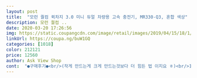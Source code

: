 ```yaml
---
layout: post 
title:  "모런 퀄컴 퀵차지 3.0 미니 듀얼 차량용 고속 충전기, MR330-Q3, 혼합 색상" 
description: 모런 퀄컴 ..
date: 2020-03-20 17:26:56 
img: https://static.coupangcdn.com/image/retail/images/2019/04/15/18/1/3d104ff6-4bd3-40a7-94a6-d0458ad46168.jpg 
linkUrl: https://coupa.ng/buW1GQ 
categories: [1018] 
color: 212121 
price: 12560 
author: Ask View Shop 
cont:  "●구매후기●<br/>(작게 만드는게 크게 만드는것보다 더 힘든 법 이지요 ㅎ)<br/>14,050원 구매완료!<br/>3개 이상 꽂을 수 있는것도 있으니 용도에 맞게 구매하시면<br/>F30 컵홀더 서랍도 잘 닫히네요.<br/><br/>Led도 파랑색으로 들어와서 편하구여.<br/><br/>같습니다.<br/> 무선 충전기 연결하니 충전 잘 되고 좋습니다!<br/>구매해야 사용할 수 있다고 해서 이 제품을 겟! 했습니다.<br/><br/>금속제 바디라 확실히 손에 잡히는 맛이 다릅니다.<br/> 체결도 튼튼하게 되며 USB 플러그도 단단히 잡아줍니다.<br/> 물건 좋아요.<br/> 튀어나오는 높이는 사진 참고해주세요.<br/> 아예 안나오지는 않아요.<br/><br/>기존의 잭이 잘 안맞고 무엇보다도 충전속도가 너무 느려서<br/>되겠습니다.<br/><br/>마감처리나 품질도 좋아보여 오래오래 잘 사용할 수 있을것<br/>만 사천원 정도의 가격인데 처음엔 좀 비싼거 아닌가 하는<br/>받고보니 사이즈가 제 엄지손가락 만 하네요 ㅎ<br/>불나오는 라이터잭에 충전기를 연결하고 싶은데 따로 잭을<br/>불편했습니다.<br/> ㅠ<br/>생각도 들었는데 물건 받고보니 컴펙트해서 마음에 쏙 들고<br/>생각보다 무게도 나가구요.<br/> ㅎ<br/>이번에 전화기를 바꾸면서 무선충전기를 구매해 연결하려니<br/>작고 컴팩트 하네요~ 생각보단 묵직하니 물건 같습니다.<br/><br/>잘 산거 같습니다.<br/> 감사합니다.<br/> ^<br/>정말 작습니다.<br/><br/>차에 커다란 충전기를 기존에 사용하고 있는데요~<br/>참고로 모런 충전기는 케이블을 2개 꽂을 수 있는것도 있고<br/>" 
---
```

